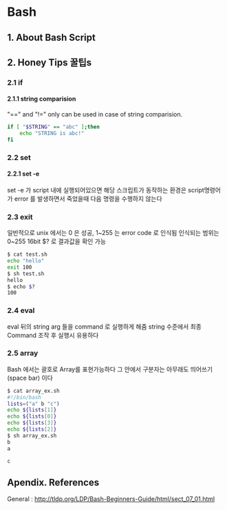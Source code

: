 # Bash 
## 1. About Bash Script

## 2. Honey Tips 꿀팁s
### 2.1 if 
#### 2.1.1 string comparision
"==" and "!=" only can be used in case of string comparision.
``` sh
if [ "$STRING" == "abc" ];then
    echo "STRING is abc!"
fi 
```

### 2.2 set 
#### 2.2.1 set -e
set -e 가 script 내에 실행되어있으면 해당 스크립트가 동작하는 환경은 script명령어가 error 를 발생하면서 죽었을때 다음 명령을 수행하지 않는다

### 2.3 exit
일반적으로 unix 에서는 0 은 성공, 1~255 는 error code 로 인식됨
인식되는 범위는 0~255 16bit
$? 로 결과값을 확인 가능
``` sh
$ cat test.sh
echo "hello"
exit 100
$ sh test.sh
hello
$ echo $?
100
```

### 2.4 eval
eval 뒤의 string arg 들을 command 로 실행하게 해줌 
string 수준에서 최종 Command 조작 후 실행시 유용하다

### 2.5 array
Bash 에서는 괄호로 Array를 표현가능하다
그 안에서 구분자는 아무래도 띄어쓰기(space bar) 이다

``` sh
$ cat array_ex.sh
#!/bin/bash
lists=("a" b "c")
echo ${lists[1]}
echo ${lists[0]}
echo ${lists[3]}
echo ${lists[2]}
$ sh array_ex.sh
b
a

c
```

## Apendix. References

General : http://tldp.org/LDP/Bash-Beginners-Guide/html/sect_07_01.html

